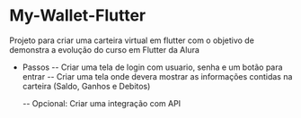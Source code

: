 # My-Wallet-Flutter
Projeto para criar uma carteira virtual em flutter com o objetivo de demonstra a evolução do curso em Flutter da Alura
- Passos
  -- Criar uma tela de login com usuario, senha e um botão para entrar
  -- Criar uma tela onde devera mostrar as informações contidas na carteira (Saldo, Ganhos e Debitos)

  -- Opcional: Criar uma integração com API
